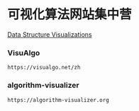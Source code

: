 可视化算法网站集中营
====


[Data Structure Visualizations](https://www.cs.usfca.edu/~galles/visualization/Algorithms.html "点击跳转")


### VisuAlgo

`https://visualgo.net/zh`


### algorithm-visualizer

`https://algorithm-visualizer.org`

